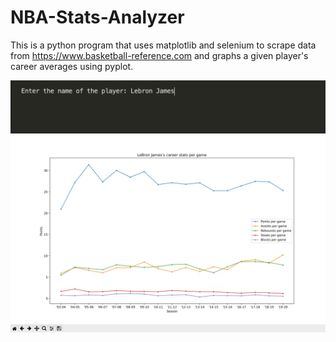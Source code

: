 # NBA-Stats-Analyzer

This is a python program that uses matplotlib and selenium to scrape data from https://www.basketball-reference.com and graphs a given player's career averages using pyplot.

![Image](InputExample.png)
![Image](ExamplePlot.png)
